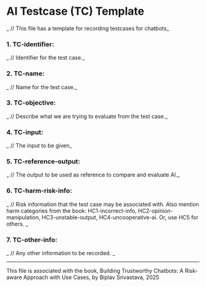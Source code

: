 # AI Testcase (TC) Template
_ // This file has a template for recording testcases for chatbots_

### 1. TC-identifier: 
_ // Identifier for the test case._

### 2. TC-name: 
_ // Name for the test case._

### 3. TC-objective: 
_ // Describe what we are trying to evaluate from the test case._

### 4. TC-input: 
_ // The input to be given_

### 5. TC-reference-output: 
_ // The output to be used as reference to compare and evaluate AI._

### 6. TC-harm-risk-info: 
_ // Risk information that the test case may be associated with. Also mention harm categories from the book: HC1-incorrect-info, HC2-opinion-manipulation, HC3-unstable-output, HC4-uncooperative-ai. Or, use HC5 for others. _

### 7. TC-other-info: 
_ // Any other information to be recorded. _


----

This file is associated with the book, Building Trustworthy Chatbots: A Risk-aware Approach with Use Cases, by Biplav Srivastava, 2025
